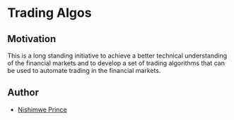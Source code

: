 # Trading Algos

## Motivation
This is a long standing initiative to achieve a better technical understanding of the financial markets and to develop a set of trading algorithms that can be used to automate trading in the financial markets.

## Author

- [Nishimwe Prince](https://www.linkedin.com/in/nishimweprince/)